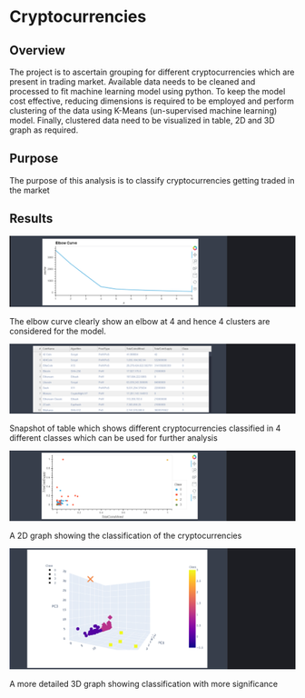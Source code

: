 # Cryptocurrencies

## Overview 

The project is to ascertain grouping for different cryptocurrencies which are present in trading market. Available data needs to be cleaned and processed to fit machine learning model using python. To keep the model cost effective, reducing dimensions is required to be employed and perform clustering of the data using K-Means (un-supervised machine learning) model. Finally, clustered data need to be visualized in table, 2D and 3D graph as required. 

## Purpose

The purpose of this analysis is to classify cryptocurrencies getting traded in the market 

## Results


![]( Resources/4.png)


The elbow curve clearly show an elbow at 4 and hence 4 clusters are considered for the model.


![]( Resources/1.png)


Snapshot of table which shows different cryptocurrencies classified in 4 different classes which can be used for further analysis


![]( Resources/3.png)


A 2D graph showing the classification of the cryptocurrencies 


![]( Resources/2.png)


A more detailed 3D graph showing classification with more significance

